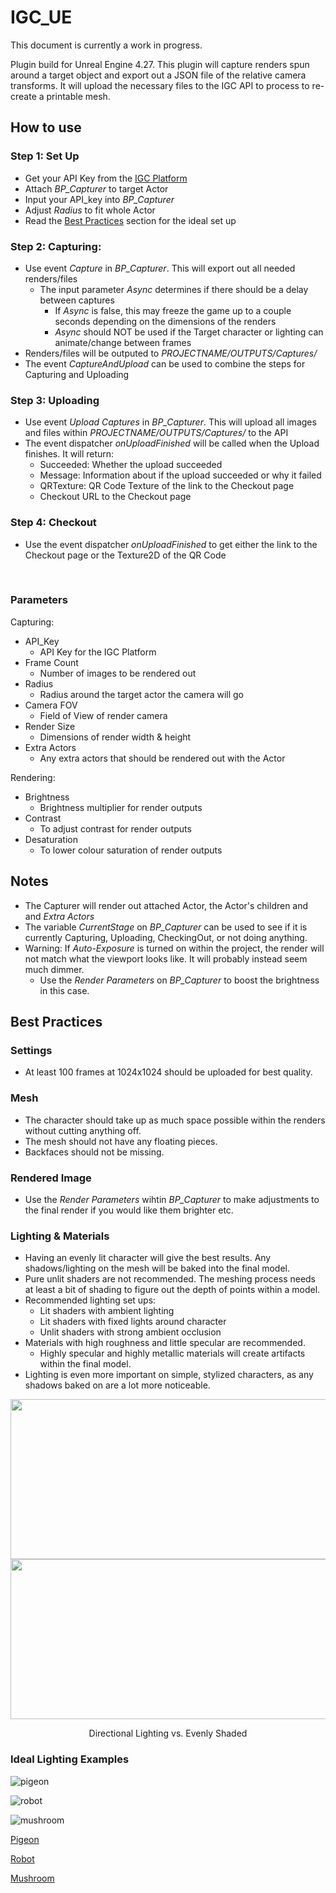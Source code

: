 # IGC_UE
This document is currently a work in progress.
 
Plugin build for Unreal Engine 4.27. This plugin will capture renders spun around a target object and export out a JSON file of the relative camera transforms. It will upload the necessary files to the IGC API to process to re-create a printable mesh.

## How to use
### Step 1: Set Up
* Get your API Key from the [IGC Platform](https://platform.igc.studio/collectables)
* Attach *BP_Capturer* to target Actor
* Input your API_key into *BP_Capturer*
* Adjust *Radius* to fit whole Actor
* Read the [Best Practices](https://github.com/In-Game-Collectables/IGC_UE4#best-practices) section for the ideal set up
### Step 2: Capturing:
* Use event *Capture* in *BP_Capturer*. This will export out all needed renders/files
    * The input parameter *Async* determines if there should be a delay between captures
        * If *Async* is false, this may freeze the game up to a couple seconds depending on the dimensions of the renders
        * *Async* should NOT be used if the Target character or lighting can animate/change between frames
* Renders/files will be outputed to *PROJECTNAME/OUTPUTS/Captures/*
* The event *CaptureAndUpload* can be used to combine the steps for Capturing and Uploading
### Step 3: Uploading
* Use event *Upload Captures* in *BP_Capturer*. This will upload all images and files within *PROJECTNAME/OUTPUTS/Captures/* to the API
* The event dispatcher *onUploadFinished* will be called when the Upload finishes. It will return:
    * Succeeded: Whether the upload succeeded
    * Message: Information about if the upload succeeded or why it failed
    * QRTexture: QR Code Texture of the link to the Checkout page
    * Checkout URL to the Checkout page
### Step 4: Checkout
* Use the event dispatcher *onUploadFinished* to get either the link to the Checkout page or the Texture2D of the QR Code

<br />

### Parameters

Capturing:
* API_Key
    * API Key for the IGC Platform
* Frame Count
    * Number of images to be rendered out
* Radius
    * Radius around the target actor the camera will go
* Camera FOV
    * Field of View of render camera
* Render Size
    * Dimensions of render width & height
* Extra Actors
    * Any extra actors that should be rendered out with the Actor

Rendering:
* Brightness
    * Brightness multiplier for render outputs
* Contrast
    * To adjust contrast for render outputs
* Desaturation
    * To lower colour saturation of render outputs

## Notes
* The Capturer will render out attached Actor, the Actor's children and and *Extra Actors*
* The variable *CurrentStage* on *BP_Capturer* can be used to see if it is currently Capturing, Uploading, CheckingOut, or not doing anything.
* Warning: If *Auto-Exposure* is turned on within the project, the render will not match what the viewport looks like. It will probably instead seem much dimmer.
    * Use the *Render Parameters* on *BP_Capturer* to boost the brightness in this case.

## Best Practices
### Settings
* At least 100 frames at 1024x1024 should be uploaded for best quality.
### Mesh
* The character should take up as much space possible within the renders without cutting anything off.
* The mesh should not have any floating pieces.
* Backfaces should not be missing.
### Rendered Image
* Use the *Render Parameters* wihtin *BP_Capturer* to make adjustments to the final render if you would like them brighter etc.
### Lighting & Materials
* Having an evenly lit character will give the best results. Any shadows/lighting on the mesh will be baked into the final model.
* Pure unlit shaders are not recommended. The meshing process needs at least a bit of shading to figure out the depth of points within a model.
* Recommended lighting set ups:
    * Lit shaders with ambient lighting
    * Lit shaders with fixed lights around character
    * Unlit shaders with strong ambient occlusion
* Materials with high roughness and little specular are recommended.
    * Highly specular and highly metallic materials will create artifacts within the final model.
* Lighting is even more important on simple, stylized characters, as any shadows baked on are a lot more noticeable.

<p align="center">
<img src="https://github.com/In-Game-Collectables/IGC_UE4/assets/35625367/7e9cc2ff-6b6d-4bad-ad04-623516f5c90f" width="512" height="256">
<img src="https://github.com/In-Game-Collectables/IGC_UE4/assets/35625367/c0c76996-15bb-43bb-b677-d2165eb56a15" width="512" height="256">
 <p align="center">Directional Lighting vs. Evenly Shaded</p>
</p>

### Ideal Lighting Examples
<p align="center">

![pigeon](https://github.com/In-Game-Collectables/IGC_UE4/assets/35625367/13398085-397f-43d2-8756-01e94a8c5d3d)

![robot](https://github.com/In-Game-Collectables/IGC_UE4/assets/35625367/51be5bf6-64f0-45fa-85ec-996c11f8b183)

![mushroom](https://github.com/In-Game-Collectables/IGC_UE4/assets/35625367/1604f6ef-7124-40d0-9a0d-7403ae29ded6)

</p>

[Pigeon](https://sketchfab.com/3d-models/pigeon-quirky-series-e607ed34d37d433496d5a557c8230b28)

[Robot](https://sketchfab.com/3d-models/robot-4-b0c5f2f5ac04402dad029d6516d706b9)

[Mushroom](https://sketchfab.com/3d-models/cuute-mushroom-ffc370ddc6d542d590b9f503d0892ce0)
